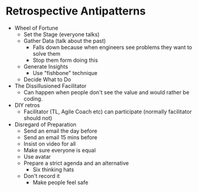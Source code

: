 # Retrospective Antipatterns

* Wheel of Fortune
    * Set the Stage (everyone talks)
    * Gather Data (talk about the past)
        * Falls down because when engineers see problems they want to solve them
        * Stop them form doing this
    * Generate Insights
        * Use "fishbone" technique
    * Decide What to Do
* The Dissillusioned Facilitator
    * Can happen when people don't see the value and would rather be coding.
* DIY retros
    * Facilitator (TL, Agile Coach etc) can participate (normally facilitator should not)
* Disregard of Preparation
    * Send an email the day before
    * Send an email 15 mins before
    * Insist on video for all
    * Make sure everyone is equal
    * Use avatar
    * Prepare a strict agenda and an alternative
        * Six thinking hats
    * Don't record it
        * Make people feel safe
